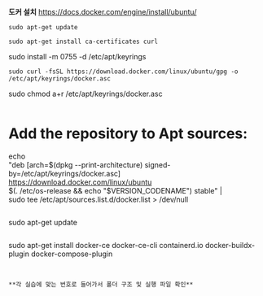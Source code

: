 **도커 설치**
https://docs.docker.com/engine/install/ubuntu/


```
sudo apt-get update
```
```
sudo apt-get install ca-certificates curl
```
sudo install -m 0755 -d /etc/apt/keyrings
```
sudo curl -fsSL https://download.docker.com/linux/ubuntu/gpg -o /etc/apt/keyrings/docker.asc
```
sudo chmod a+r /etc/apt/keyrings/docker.asc
```
```
# Add the repository to Apt sources:
echo \
  "deb [arch=$(dpkg --print-architecture) signed-by=/etc/apt/keyrings/docker.asc] https://download.docker.com/linux/ubuntu \
  $(. /etc/os-release && echo "$VERSION_CODENAME") stable" | \
  sudo tee /etc/apt/sources.list.d/docker.list > /dev/null
```
```
sudo apt-get update
```

```
 sudo apt-get install docker-ce docker-ce-cli containerd.io docker-buildx-plugin docker-compose-plugin
```


**각 실습에 맞는 번호로 들어가서 폴더 구조 및 실행 파일 확인**
